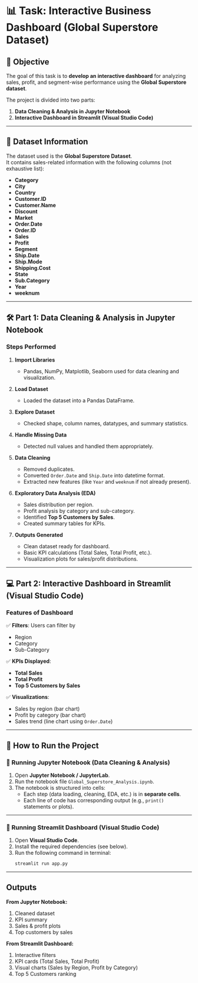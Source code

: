# 📊 Task: Interactive Business Dashboard (Global Superstore Dataset)

## 🎯 Objective
The goal of this task is to **develop an interactive dashboard** for analyzing sales, profit, and segment-wise performance using the **Global Superstore dataset**.  

The project is divided into two parts:
1. **Data Cleaning & Analysis in Jupyter Notebook**  
2. **Interactive Dashboard in Streamlit (Visual Studio Code)**  

---

## 📂 Dataset Information
The dataset used is the **Global Superstore Dataset**.  
It contains sales-related information with the following columns (not exhaustive list):

- **Category**  
- **City**  
- **Country**  
- **Customer.ID**  
- **Customer.Name**  
- **Discount**  
- **Market**  
- **Order.Date**  
- **Order.ID**  
- **Sales**  
- **Profit**  
- **Segment**  
- **Ship.Date**  
- **Ship.Mode**  
- **Shipping.Cost**  
- **State**  
- **Sub.Category**  
- **Year**  
- **weeknum**

---

## 🛠️ Part 1: Data Cleaning & Analysis in Jupyter Notebook

### Steps Performed
1. **Import Libraries**
   - Pandas, NumPy, Matplotlib, Seaborn used for data cleaning and visualization.

2. **Load Dataset**
   - Loaded the dataset into a Pandas DataFrame.

3. **Explore Dataset**
   - Checked shape, column names, datatypes, and summary statistics.

4. **Handle Missing Data**
   - Detected null values and handled them appropriately.

5. **Data Cleaning**
   - Removed duplicates.  
   - Converted `Order.Date` and `Ship.Date` into datetime format.  
   - Extracted new features (like `Year` and `weeknum` if not already present).

6. **Exploratory Data Analysis (EDA)**
   - Sales distribution per region.  
   - Profit analysis by category and sub-category.  
   - Identified **Top 5 Customers by Sales**.  
   - Created summary tables for KPIs.

7. **Outputs Generated**
   - Clean dataset ready for dashboard.  
   - Basic KPI calculations (Total Sales, Total Profit, etc.).  
   - Visualization plots for sales/profit distributions.

---

## 💻 Part 2: Interactive Dashboard in Streamlit (Visual Studio Code)

### Features of Dashboard
✅ **Filters**: Users can filter by  
- Region  
- Category  
- Sub-Category  

✅ **KPIs Displayed**:  
- **Total Sales**  
- **Total Profit**  
- **Top 5 Customers by Sales**  

✅ **Visualizations**:  
- Sales by region (bar chart)  
- Profit by category (bar chart)  
- Sales trend (line chart using `Order.Date`)  

---

## 🚀 How to Run the Project

### 🔹 Running Jupyter Notebook (Data Cleaning & Analysis)
1. Open **Jupyter Notebook / JupyterLab**.  
2. Run the notebook file `Global_Superstore_Analysis.ipynb`.  
3. The notebook is structured into cells:  
   - Each step (data loading, cleaning, EDA, etc.) is in **separate cells**.  
   - Each line of code has corresponding output (e.g., `print()` statements or plots).  

---

### 🔹 Running Streamlit Dashboard (Visual Studio Code)
1. Open **Visual Studio Code**.  
2. Install the required dependencies (see below).  
3. Run the following command in terminal:  
   ```bash
   streamlit run app.py

---

## Outputs

**From Jupyter Notebook:**

1. Cleaned dataset
2. KPI summary
3. Sales & profit plots
4. Top customers by sales

**From Streamlit Dashboard:**

1. Interactive filters
2. KPI cards (Total Sales, Total Profit)
3. Visual charts (Sales by Region, Profit by Category)
4. Top 5 Customers ranking
